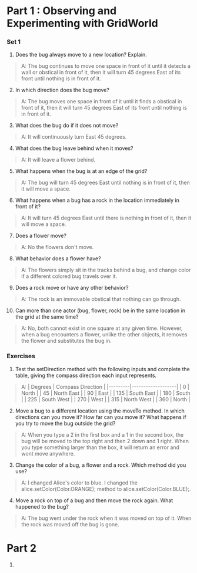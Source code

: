 # Part 1 : Observing and Experimenting with GridWorld
### Set 1
1. Does the bug always move to a new location? Explain.

>A:  The bug continues to move one space in front of it until it detects a wall or obstical in front of it, then it will turn 45 degrees East of its front until nothing is in front of it.

2. In which direction does the bug move? 

>A:  The bug moves one space in front of it until it finds a obstical in front of it, then it will turn 45 degrees East of its front until nothing is in front of it.

3.  What does the bug do if it does not move?

>A:  It will continuously turn East 45 degrees.

4. What does the bug leave behind when it moves?

>A: It will leave a flower behind.

5. What happens when the bug is at an edge of the grid?

>A: The bug will turn 45 degrees East until nothing is in front of it, then it will move a space.

6. What happens when a bug has a rock in the location immediately in front of it?

>A: It will turn 45 degrees East until there is nothing in front of it, then it will move a space.

7. Does a flower move?

>A: No the flowers don't move.

8. What behavior does a flower have?

>A: The flowers simply sit in the tracks behind a bug, and change color if a different colored bug travels over it.

9. Does a rock move or have any other behavior?

>A: The rock is an immovable obstical that nothing can go through.

10. Can more than one actor (bug, flower, rock) be in the same location in the grid at the same time?

>A: No, both cannot exist in one square at any given time. However, when a bug encounters a flower, unlike the other objects, it removes the flower and substitutes the bug in.

### Exercises

1. Test the setDirection method with the following inputs and complete the table, giving the compass direction each input represents.

>A:
| Degrees | Compass Direction |
|---------|-------------------|
| 0       | North             |
| 45      | North East        |
| 90      | East              |
| 135     | South East        |
| 180     | South             |
| 225     | South West        |
| 270     | West              |
| 315     | North West        |
| 360     | North             |

2. Move a bug to a different location using the moveTo method. In which directions can you move it? How far can you move it? What happens if you try to move the bug outside the grid?

>A: When you type a 2 in the first box and a 1 in the second box, the bug will be moved to the top right and then 2 down and 1 right. When you type something larger than the box, it will return an error and wont move anywhere.

3. Change the color of a bug, a flower and a rock. Which method did you use?

>A: I changed Alice's color to blue. I changed the alice.setColor(Color.ORANGE); method to alice.setColor(Color.BLUE);.

4. Move a rock on top of a bug and then move the rock again. What happened to the bug?

>A: The bug went under the rock when it was moved on top of it. When the rock was moved off the bug is gone.

# Part 2

1.